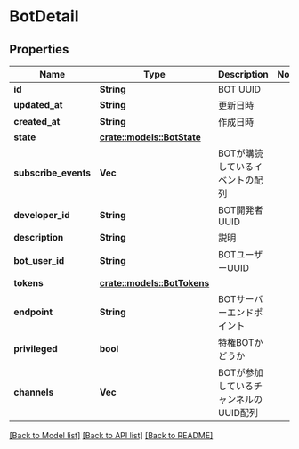 # BotDetail

## Properties

Name | Type | Description | Notes
------------ | ------------- | ------------- | -------------
**id** | **String** | BOT UUID | 
**updated_at** | **String** | 更新日時 | 
**created_at** | **String** | 作成日時 | 
**state** | [**crate::models::BotState**](BotState.md) |  | 
**subscribe_events** | **Vec<String>** | BOTが購読しているイベントの配列 | 
**developer_id** | **String** | BOT開発者UUID | 
**description** | **String** | 説明 | 
**bot_user_id** | **String** | BOTユーザーUUID | 
**tokens** | [**crate::models::BotTokens**](BotTokens.md) |  | 
**endpoint** | **String** | BOTサーバーエンドポイント | 
**privileged** | **bool** | 特権BOTかどうか | 
**channels** | **Vec<String>** | BOTが参加しているチャンネルのUUID配列 | 

[[Back to Model list]](../README.md#documentation-for-models) [[Back to API list]](../README.md#documentation-for-api-endpoints) [[Back to README]](../README.md)


